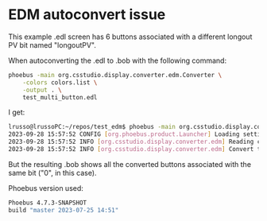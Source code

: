 EDM autoconvert issue
=====================

This example .edl screen has 6 buttons associated with
a different longout PV bit named "longoutPV".

When autoconverting the .edl to .bob with the following
command:

```bash
phoebus -main org.csstudio.display.converter.edm.Converter \
    -colors colors.list \
    -output . \
    test_multi_button.edl
```

I get:

```bash
lrusso@lrussoPC:~/repos/test_edm$ phoebus -main org.csstudio.display.converter.edm.Converter -colors colors.list -output . test_multi_button.edl
2023-09-28 15:57:52 CONFIG [org.phoebus.product.Launcher] Loading settings from /opt/phoebus/phoebus-4.7.3-SNAPSHOT/settings.ini
2023-09-28 15:57:52 INFO [org.csstudio.display.converter.edm] Reading colors.list
2023-09-28 15:57:52 INFO [org.csstudio.display.converter.edm] Convert test_multi_button.edl -> ./test_multi_button.bob
```

But the resulting .bob shows all the converted buttons associated
with the same bit ("0", in this case).

Phoebus version used:

```bash
Phoebus 4.7.3-SNAPSHOT
build "master 2023-07-25 14:51"
```
